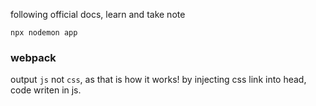 following official docs, 
learn and take note

```
npx nodemon app
```


### webpack
output `js` not `css`, as that is how it works! by injecting css link into head, code writen in js. 